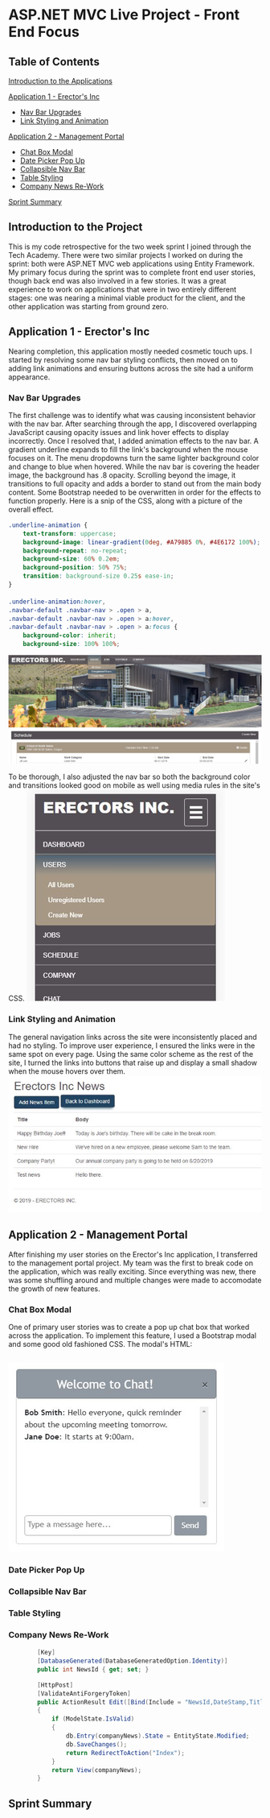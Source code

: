 # ASP.NET MVC Live Project - Front End Focus
## Table of Contents
  <a href="#intro">Introduction to the Applications</a>

  <a href="app1">Application 1 - Erector's Inc</a>  
* <a href="nav1">Nav Bar Upgrades</a>
* <a href="links">Link Styling and Animation</a>

<a href="app2">Application 2 - Management Portal</a>  
* <a href="#chat">Chat Box Modal</a>
* <a href="datepicker">Date Picker Pop Up</a>
* <a href="nav2">Collapsible Nav Bar</a>
* <a href="tables">Table Styling</a>
* <a href="news">Company News Re-Work</a>

<a href="summary">Sprint Summary</a>  

## <span id="intro">Introduction to the Project</span>
This is my code retrospective for the two week sprint I joined through the Tech Academy. There were two similar projects I worked on during the sprint: both were ASP.NET MVC web applications using Entity Framework. My primary focus during the sprint was to complete front end user stories, though back end was also involved in a few stories. It was a great experience to work on applications that were in two entirely different stages: one was nearing a minimal viable product for the client, and the other application was starting from ground zero.

## <span id="app1">Application 1 - Erector's Inc</span>
Nearing completion, this application mostly needed cosmetic touch ups. I started by resolving some nav bar styling conflicts, then moved on to adding link animations and ensuring buttons across the site had a uniform appearance. 

### <span id="nav1">Nav Bar Upgrades</span>
The first challenge was to identify what was causing inconsistent behavior with the nav bar. After searching through the app, I discovered overlapping JavaScript causing opacity issues and link hover effects to display incorrectly. Once I resolved that, I added animation effects to the nav bar. A gradient underline expands to fill the link's background when the mouse focuses on it. The menu dropdowns turn the same lighter background color and change to blue when hovered. While the nav bar is covering the header image, the background has .8 opacity. Scrolling beyond the image, it transitions to full opacity and adds a border to stand out from the main body content. Some Bootstrap needed to be overwritten in order for the effects to function properly. Here is a snip of the CSS, along with a picture of the overall effect.
``` css
.underline-animation {
    text-transform: uppercase;
    background-image: linear-gradient(0deg, #A79885 0%, #4E6172 100%);
    background-repeat: no-repeat;
    background-size: 60% 0.2em;
    background-position: 50% 75%;
    transition: background-size 0.25s ease-in;
}

.underline-animation:hover,
.navbar-default .navbar-nav > .open > a,
.navbar-default .navbar-nav > .open > a:hover,
.navbar-default .navbar-nav > .open > a:focus {
    background-color: inherit;
    background-size: 100% 100%;
```

![Nav bar animation](https://github.com/jrs-scott/Front-End-Code-Retrospective/blob/master/horizontalNavbar.jpg)

To be thorough, I also adjusted the nav bar so both the background color and transitions looked good on mobile as well using media rules in the site's CSS.
![Mobile nav bar](https://github.com/jrs-scott/Front-End-Code-Retrospective/blob/master/mobileNavbar.JPG)

### <span id="links">Link Styling and Animation</span>
The general navigation links across the site were inconsistently placed and had no styling. To improve user experience, I ensured the links were in the same spot on every page. Using the same color scheme as the rest of the site, I turned the links into buttons that raise up and display a small shadow when the mouse hovers over them.
![Button styling](https://github.com/jrs-scott/Front-End-Code-Retrospective/blob/master/buttonStyling.JPG)

## <span id="app2">Application 2 - Management Portal</span>
After finishing my user stories on the Erector's Inc application, I transferred to the management portal project. My team was the first to break code on the application, which was really exciting. Since everything was new, there was some shuffling around and multiple changes were made to accomodate the growth of new features. 

### <span id="chat">Chat Box Modal</span>
One of primary user stories was to create a pop up chat box that worked across the application. To implement this feature, I used a Bootstrap modal and some good old fashioned CSS. The modal's HTML: 

``` html

```


![Chat box](https://github.com/jrs-scott/Front-End-Code-Retrospective/blob/master/chatModal.JPG)

### <span id="datepicker">Date Picker Pop Up</span>



### <span id="nav2">Collapsible Nav Bar</span>


### <span id="tables">Table Styling</span>

### <span id="news">Company News Re-Work</span>

``` C#
        [Key]
        [DatabaseGenerated(DatabaseGeneratedOption.Identity)]
        public int NewsId { get; set; }
```

``` C#
        [HttpPost]
        [ValidateAntiForgeryToken]
        public ActionResult Edit([Bind(Include = "NewsId,DateStamp,Title,NewsItem,ExpirationDate")] CompanyNews companyNews)
        {
            if (ModelState.IsValid)
            {
                db.Entry(companyNews).State = EntityState.Modified;
                db.SaveChanges();
                return RedirectToAction("Index");
            }
            return View(companyNews);
        }
```


## <span id="summary">Sprint Summary</span>
